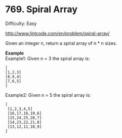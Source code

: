 # 769. Spiral Array

Difficulty: Easy

http://www.lintcode.com/en/problem/spiral-array/

Given an integer n, return a spiral array of n * n sizes.

**Example**  
Example1:
Given n = 3
the spiral array is:
```
[
[1,2,3]
[8,9,4]
[7,6,5]
]
```
Example2:
Given n = 5
the spiral array is:
```
[
 [1,2,3,4,5]
 [16,17,18,19,6]
 [15,24,25,20,7]
 [14,23,22,21,8]
 [13,12,11,10,9]
]
```
